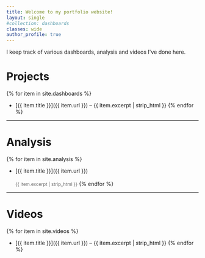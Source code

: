 ```yaml
---
title: Welcome to my portfolio website!
layout: single
#collection: dashboards
classes: wide
author_profile: true
---
```


I keep track of various dashboards, analysis and videos I've done here.

# Projects
{% for item in site.dashboards %}
- [{{ item.title }}]({{ item.url }}) – {{ item.excerpt | strip_html }}
{% endfor %}

---

# Analysis
{% for item in site.analysis %}
- [{{ item.title }}]({{ item.url }})  
  <br><span style="font-size: 0.85em; color: #666;">{{ item.excerpt | strip_html }}</span>
{% endfor %}

---

# Videos
{% for item in site.videos %}
- [{{ item.title }}]({{ item.url }}) – {{ item.excerpt | strip_html }}
{% endfor %}